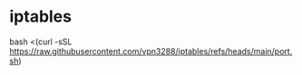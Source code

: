 # iptables
bash <(curl -sSL https://raw.githubusercontent.com/vpn3288/iptables/refs/heads/main/port.sh)

